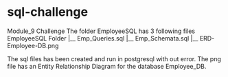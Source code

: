 # sql-challenge
Module_9 Challenge
The folder EmployeeSQL has 3 following files 
EmployeeSQL Folder
      |__ Emp_Queries.sql
      |__ Emp_Schemata.sql
      |__ ERD-Employee-DB.png

The sql files has been created and run in postgresql with out error.
The png file has an Entity Relationship Diagram for the database Employee_DB.


